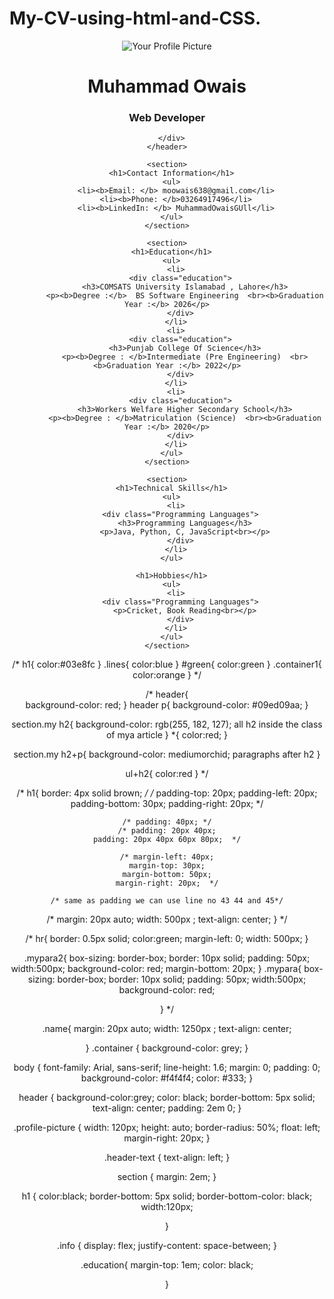 # My-CV-using-html-and-CSS.
<!DOCTYPE html>
<html lang="en">
<head>
  <meta charset="UTF-8">
  <meta name="viewport" content="width=device-width, initial-scale=1.0">
  <title>Your Name - CV</title>
  <link rel="stylesheet" href="style.css">
</head>

<body>
  <div class="container">
    <header>
      <img src="owaispic.jpeg"height alt="Your Profile Picture" class="profile-picture" >
      <div class="header-text">
        <h1 class="name">Muhammad Owais</h1>
        <h3>Web Developer</h3>
      
      </div>
    </header>
  
    <section>
      <h1>Contact Information</h1>
      <ul>
        <li><b>Email: </b> moowais638@gmail.com</li>
        <li><b>Phone: </b>03264917496</li>
        <li><b>LinkedIn: </b> MuhammadOwaisGUll</li>
      </ul>
    </section>
  
    <section>
      <h1>Education</h1>
      <ul>
        <li>
          <div class="education">
            <h3>COMSATS University Islamabad , Lahore</h3>
            <p><b>Degree :</b>  BS Software Engineering  <br><b>Graduation Year :</b> 2026</p>
          </div>
        </li>
        <li>
          <div class="education">
            <h3>Punjab College Of Science</h3>
            <p><b>Degree : </b>Intermediate (Pre Engineering)  <br><b>Graduation Year :</b> 2022</p>
          </div>
        </li>
        <li>
          <div class="education">
            <h3>Workers Welfare Higher Secondary School</h3>
            <p><b>Degree : </b>Matriculation (Science)  <br><b>Graduation Year :</b> 2020</p>
          </div>
        </li>
      </ul>
    </section>
    
    <section>
      <h1>Technical Skills</h1>
      <ul>
        <li>
          <div class="Programming Languages">
            <h3>Programming Languages</h3>
            <p>Java, Python, C, JavaScript<br></p>
          </div>
        </li>
      </ul>

      <h1>Hobbies</h1>
      <ul>
        <li>
          <div class="Programming Languages">
            <p>Cricket, Book Reading<br></p>
          </div>
        </li>
      </ul>
    </section>
  </div>
</body>
</html>


/* h1{
    color:#03e8fc
}
.lines{
    color:blue
}
#green{
    color:green
}
.container1{
    color:orange
} */

/* header{                           
    background-color: red;
} 
header p{
    background-color: #09ed09aa;
}

section.my h2{
    background-color: rgb(255, 182, 127);     all h2 inside the class of mya article
}
 *{
    color:red;
} 

section.my h2+p{
      background-color: mediumorchid;  paragraphs after h2 
}

ul+h2{
   color:red
} */

/* h1{
    border: 4px solid brown; */
     /* padding-top: 20px;
    padding-left: 20px;
    padding-bottom: 30px;
    padding-right: 20px;  */

    /* padding: 40px; */
    /* padding: 20px 40px;
    padding: 20px 40px 60px 80px;  */

    /* margin-left: 40px;
    margin-top: 30px;
    margin-bottom: 50px;
    margin-right: 20px;  */

    /* same as padding we can use line no 43 44 and 45*/
 
   /* margin: 20px auto;
   width: 500px ;
   text-align: center;
} */

/* hr{
    border: 0.5px solid;
    color:green;
    margin-left: 0;
    width: 500px;
}

.mypara2{
    box-sizing: border-box;
    border: 10px solid;
    padding: 50px;
    width:500px;
    background-color: red;
    margin-bottom: 20px;
}
.mypara{
    box-sizing: border-box;
    border: 10px solid;
    padding: 50px;
    width:500px;
    background-color: red;
    
} */

.name{
    margin: 20px auto;
   width: 1250px ;
   text-align: center;

}
.container
{
    background-color: grey;
}

body {
    font-family: Arial, sans-serif;
    line-height: 1.6;
    margin: 0;
    padding: 0;
    background-color: #f4f4f4;
    color: #333;
  }
  
  header {
    background-color:grey;
    color: black;
    border-bottom: 5px solid;
    text-align: center;
    padding: 2em 0;
  }
  
  .profile-picture {
    width: 120px; 
    height: auto;
    border-radius: 50%;
    float: left;
    margin-right: 20px; 
  }
  
  .header-text {
    text-align: left;
  }
  
  section {
    margin: 2em;
  }
  
  h1 {
    color:black;
    border-bottom: 5px solid;
    border-bottom-color: black;
    width:120px;
    
  }
  
  .info {
    display: flex;
    justify-content: space-between;
  }
  
  .education{
    margin-top: 1em;
    color: black;
 
  }
  
